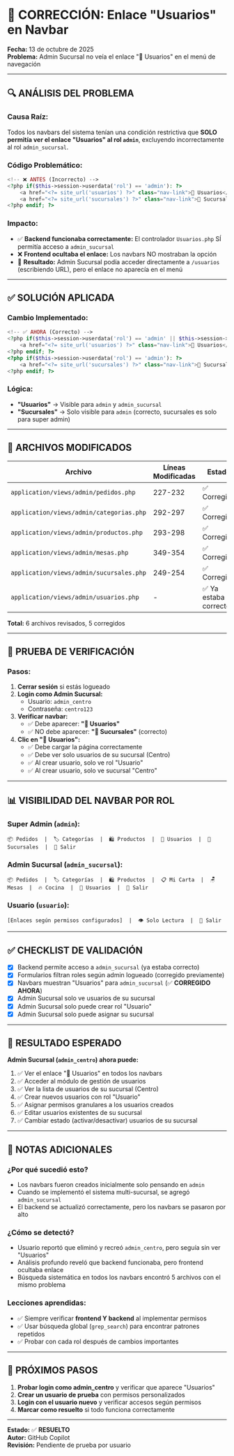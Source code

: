 # 🔧 CORRECCIÓN: Enlace "Usuarios" en Navbar

**Fecha:** 13 de octubre de 2025  
**Problema:** Admin Sucursal no veía el enlace "👥 Usuarios" en el menú de navegación

---

## 🔍 **ANÁLISIS DEL PROBLEMA**

### **Causa Raíz:**
Todos los navbars del sistema tenían una condición restrictiva que **SOLO permitía ver el enlace "Usuarios" al rol `admin`**, excluyendo incorrectamente al rol `admin_sucursal`.

### **Código Problemático:**
```php
<!-- ❌ ANTES (Incorrecto) -->
<?php if($this->session->userdata('rol') == 'admin'): ?>
    <a href="<?= site_url('usuarios') ?>" class="nav-link">👥 Usuarios</a>
    <a href="<?= site_url('sucursales') ?>" class="nav-link">🏢 Sucursales</a>
<?php endif; ?>
```

### **Impacto:**
- ✅ **Backend funcionaba correctamente:** El controlador `Usuarios.php` SÍ permitía acceso a `admin_sucursal`
- ❌ **Frontend ocultaba el enlace:** Los navbars NO mostraban la opción
- 🤔 **Resultado:** Admin Sucursal podía acceder directamente a `/usuarios` (escribiendo URL), pero el enlace no aparecía en el menú

---

## ✅ **SOLUCIÓN APLICADA**

### **Cambio Implementado:**
```php
<!-- ✅ AHORA (Correcto) -->
<?php if($this->session->userdata('rol') == 'admin' || $this->session->userdata('rol') == 'admin_sucursal'): ?>
    <a href="<?= site_url('usuarios') ?>" class="nav-link">👥 Usuarios</a>
<?php endif; ?>
<?php if($this->session->userdata('rol') == 'admin'): ?>
    <a href="<?= site_url('sucursales') ?>" class="nav-link">🏢 Sucursales</a>
<?php endif; ?>
```

### **Lógica:**
- **"Usuarios"** → Visible para `admin` y `admin_sucursal`
- **"Sucursales"** → Solo visible para `admin` (correcto, sucursales es solo para super admin)

---

## 📁 **ARCHIVOS MODIFICADOS**

| Archivo | Líneas Modificadas | Estado |
|---------|-------------------|--------|
| `application/views/admin/pedidos.php` | 227-232 | ✅ Corregido |
| `application/views/admin/categorias.php` | 292-297 | ✅ Corregido |
| `application/views/admin/productos.php` | 293-298 | ✅ Corregido |
| `application/views/admin/mesas.php` | 349-354 | ✅ Corregido |
| `application/views/admin/sucursales.php` | 249-254 | ✅ Corregido |
| `application/views/admin/usuarios.php` | - | ✅ Ya estaba correcto |

**Total:** 6 archivos revisados, 5 corregidos

---

## 🧪 **PRUEBA DE VERIFICACIÓN**

### **Pasos:**
1. **Cerrar sesión** si estás logueado
2. **Login como Admin Sucursal:**
   - Usuario: `admin_centro`
   - Contraseña: `centro123`
3. **Verificar navbar:**
   - ✅ Debe aparecer: **"👥 Usuarios"**
   - ✅ NO debe aparecer: **"🏢 Sucursales"** (correcto)
4. **Clic en "👥 Usuarios":**
   - ✅ Debe cargar la página correctamente
   - ✅ Debe ver solo usuarios de su sucursal (Centro)
   - ✅ Al crear usuario, solo ve rol "Usuario"
   - ✅ Al crear usuario, solo ve sucursal "Centro"

---

## 📊 **VISIBILIDAD DEL NAVBAR POR ROL**

### **Super Admin (`admin`):**
```
📦 Pedidos  |  🏷️ Categorías  |  🛍️ Productos  |  👥 Usuarios  |  🏢 Sucursales  |  🚪 Salir
```

### **Admin Sucursal (`admin_sucursal`):**
```
📦 Pedidos  |  🏷️ Categorías  |  🛍️ Productos  |  📋 Mi Carta  |  🪑 Mesas  |  🔥 Cocina  |  👥 Usuarios  |  🚪 Salir
```

### **Usuario (`usuario`):**
```
[Enlaces según permisos configurados]  |  👁️ Solo Lectura  |  🚪 Salir
```

---

## ✅ **CHECKLIST DE VALIDACIÓN**

- [x] Backend permite acceso a `admin_sucursal` (ya estaba correcto)
- [x] Formularios filtran roles según admin logueado (corregido previamente)
- [x] Navbars muestran "Usuarios" para `admin_sucursal` (✅ **CORREGIDO AHORA**)
- [x] Admin Sucursal solo ve usuarios de su sucursal
- [x] Admin Sucursal solo puede crear rol "Usuario"
- [x] Admin Sucursal solo puede asignar su sucursal

---

## 🎯 **RESULTADO ESPERADO**

**Admin Sucursal (`admin_centro`) ahora puede:**
1. ✅ Ver el enlace "👥 Usuarios" en todos los navbars
2. ✅ Acceder al módulo de gestión de usuarios
3. ✅ Ver la lista de usuarios de su sucursal (Centro)
4. ✅ Crear nuevos usuarios con rol "Usuario"
5. ✅ Asignar permisos granulares a los usuarios creados
6. ✅ Editar usuarios existentes de su sucursal
7. ✅ Cambiar estado (activar/desactivar) usuarios de su sucursal

---

## 📝 **NOTAS ADICIONALES**

### **¿Por qué sucedió esto?**
- Los navbars fueron creados inicialmente solo pensando en `admin`
- Cuando se implementó el sistema multi-sucursal, se agregó `admin_sucursal`
- El backend se actualizó correctamente, pero los navbars se pasaron por alto

### **¿Cómo se detectó?**
- Usuario reportó que eliminó y recreó `admin_centro`, pero seguía sin ver "Usuarios"
- Análisis profundo reveló que backend funcionaba, pero frontend ocultaba enlace
- Búsqueda sistemática en todos los navbars encontró 5 archivos con el mismo problema

### **Lecciones aprendidas:**
- ✅ Siempre verificar **frontend Y backend** al implementar permisos
- ✅ Usar búsqueda global (`grep_search`) para encontrar patrones repetidos
- ✅ Probar con cada rol después de cambios importantes

---

## 🚀 **PRÓXIMOS PASOS**

1. **Probar login como admin_centro** y verificar que aparece "Usuarios"
2. **Crear un usuario de prueba** con permisos personalizados
3. **Login con el usuario nuevo** y verificar accesos según permisos
4. **Marcar como resuelto** si todo funciona correctamente

---

**Estado:** ✅ **RESUELTO**  
**Autor:** GitHub Copilot  
**Revisión:** Pendiente de prueba por usuario
